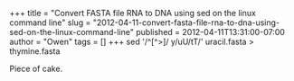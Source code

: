 +++
title = "Convert FASTA file RNA to DNA using sed on the linux command line"
slug = "2012-04-11-convert-fasta-file-rna-to-dna-using-sed-on-the-linux-command-line"
published = 2012-04-11T13:31:00-07:00
author = "Owen"
tags = []
+++
sed '/^[^>]/ y/uU/tT/' uracil.fasta > thymine.fasta 

Piece of cake.
